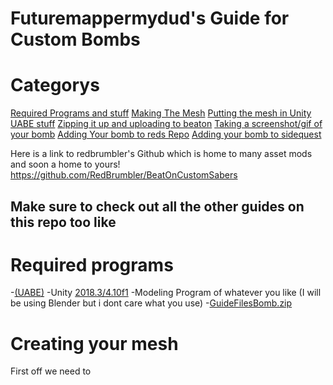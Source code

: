 # Futuremappermydud's Guide for Custom Bombs
   
   # Categorys
   [Required Programs and stuff](#Required-programs)
   [Making The Mesh](#Creating-your-mesh)
   [Putting the mesh in Unity](#Unity)
   [UABE stuff](#UABE)
   [Zipping it up and uploading to beaton](Zipping-it-up-for-beaton)
   [Taking a screenshot/gif of your bomb](Getting-A-Screenshot)
   [Adding Your bomb to reds Repo](#Adding-the-bomb-to-reds-repo)
   [Adding your bomb to sidequest](Adding-it-to-sidequest)

   Here is a link to redbrumbler's Github which is home to many asset mods and soon a home to yours!
   https://github.com/RedBrumbler/BeatOnCustomSabers

   Make sure to check out all the other guides on this repo too like
   -

   # Required programs
   -[(UABE)](https://github.com/DerPopo/UABE/releases/tag/2.2stabled)
   -Unity [2018.3/4.10f1](https://unity3d.com/get-unity/download?thank-you=update&download_nid=61246&os=Win)
   -Modeling Program of whatever you like (I will be using Blender but i dont care what you use)
   -[GuideFilesBomb.zip](https://github.com/Futuremappermydud/Quest-Beat-Saber-Guides/blob/master/guidefiles/GuideFilesBomb.zip?raw=true)
   
   # Creating your mesh
   First off we need to 
   